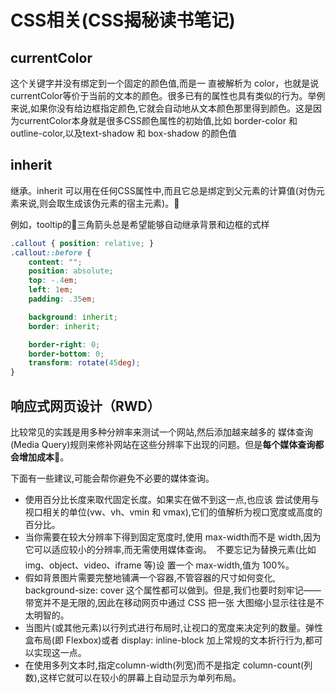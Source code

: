 # CSS相关(CSS揭秘读书笔记)

## currentColor
这个关键字并没有绑定到一个固定的颜色值,而是一 直被解析为 color，也就是说currentColor等价于当前的文本的颜色。很多已有的属性也具有类似的行为。举例来说,如果你没有给边框指定颜色,它就会自动地从文本颜色那里得到颜色。这是因为currentColor本身就是很多CSS颜色属性的初始值,比如 border-color 和 outline-color,以及text-shadow 和 box-shadow 的颜色值

## inherit
继承。inherit 可以用在任何CSS属性中,而且它总是绑定到父元素的计算值(对伪元素来说,则会取生成该伪元素的宿主元素)。

例如，tooltip的三角箭头总是希望能够自动继承背景和边框的式样
```css
.callout { position: relative; }
.callout::before { 
    content: "";
    position: absolute;
    top: -.4em; 
    left: 1em; 
    padding: .35em; 

    background: inherit; 
    border: inherit; 

    border-right: 0; 
    border-bottom: 0; 
    transform: rotate(45deg);
}
```

## 响应式网页设计（RWD）
比较常见的实践是用多种分辨率来测试一个网站,然后添加越来越多的 媒体查询(Media Query)规则来修补网站在这些分辨率下出现的问题。但是**每个媒体查询都会增加成本**。

下面有一些建议,可能会帮你避免不必要的媒体查询。
* 使用百分比长度来取代固定长度。如果实在做不到这一点,也应该 尝试使用与视口相关的单位(vw、vh、vmin 和 vmax),它们的值解析为视口宽度或高度的百分比。
* 当你需要在较大分辨率下得到固定宽度时,使用 max-width而不是 width,因为它可以适应较小的分辨率,而无需使用媒体查询。
 不要忘记为替换元素(比如 img、object、video、iframe 等)设 置一个 max-width,值为 100%。
* 假如背景图片需要完整地铺满一个容器,不管容器的尺寸如何变化, background-size: cover 这个属性都可以做到。但是,我们也要时刻牢记——带宽并不是无限的,因此在移动网页中通过 CSS 把一张 大图缩小显示往往是不太明智的。
* 当图片(或其他元素)以行列式进行布局时,让视口的宽度来决定列的数量。弹性盒布局(即 Flexbox)或者 display: inline-block 加上常规的文本折行行为,都可以实现这一点。
* 在使用多列文本时,指定column-width(列宽)而不是指定 column-count(列数),这样它就可以在较小的屏幕上自动显示为单列布局。